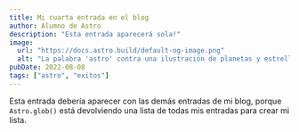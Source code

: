 ```yaml
---
title: Mi cuarta entrada en el blog
author: Alumno de Astro
description: "Esta entrada aparecerá sola!"
image:
  url: "https://docs.astro.build/default-og-image.png"
  alt: "La palabra 'astro' contra una ilustración de planetas y estrellas."
pubDate: 2022-08-08
tags: ["astro", "exitos"]
---
```

Esta entrada debería aparecer con las demás entradas de mi blog, porque `Astro.glob()` está devolviendo una lista de todas mis entradas para crear mi lista.

